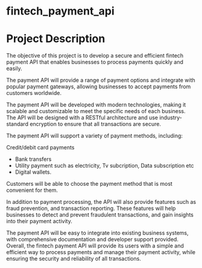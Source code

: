 # fintech_payment_api
# Project Description
The objective of this project is to develop a secure and efficient fintech payment API that enables businesses to process payments quickly and easily.

The payment API will provide a range of payment options and integrate with popular payment gateways, allowing businesses to accept payments from customers worldwide.

The payment API will be developed with modern technologies, making it scalable and customizable to meet the specific needs of each business. The API will be designed with a RESTful architecture and use industry-standard encryption to ensure that all transactions are secure.

The payment API will support a variety of payment methods, including:

Credit/debit card payments
- Bank transfers
- Utility payment such as electricity, Tv subcription, Data subscription etc
- Digital wallets.

Customers will be able to choose the payment method that is most convenient for them.

In addition to payment processing, the API will also provide features such as fraud prevention, and transaction reporting. These features will help businesses to detect and prevent fraudulent transactions, and gain insights into their payment activity.

The payment API will be easy to integrate into existing business systems, with comprehensive documentation and developer support provided.
Overall, the fintech payment API will provide its users with a simple and efficient way to process payments and manage their payment activity, while ensuring the security and reliability of all transactions.
